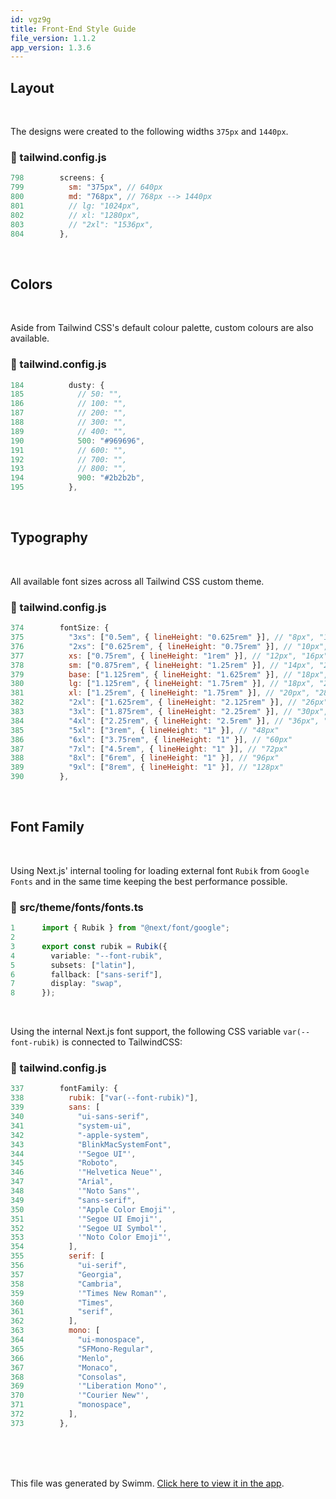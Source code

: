 ```yaml
---
id: vgz9g
title: Front-End Style Guide
file_version: 1.1.2
app_version: 1.3.6
---
```


## Layout

<br/>

The designs were created to the following widths `375px` and `1440px`.
<!-- NOTE-swimm-snippet: the lines below link your snippet to Swimm -->
### 📄 tailwind.config.js
```javascript
798        screens: {
799          sm: "375px", // 640px
800          md: "768px", // 768px --> 1440px
801          // lg: "1024px",
802          // xl: "1280px",
803          // "2xl": "1536px",
804        },
```

<br/>

## Colors

<br/>

Aside from Tailwind CSS's default colour palette, custom colours are also available.
<!-- NOTE-swimm-snippet: the lines below link your snippet to Swimm -->
### 📄 tailwind.config.js
```javascript
184          dusty: {
185            // 50: "",
186            // 100: "",
187            // 200: "",
188            // 300: "",
189            // 400: "",
190            500: "#969696",
191            // 600: "",
192            // 700: "",
193            // 800: "",
194            900: "#2b2b2b",
195          },
```

<br/>

## Typography

<br/>

All available font sizes across all Tailwind CSS custom theme.
<!-- NOTE-swimm-snippet: the lines below link your snippet to Swimm -->
### 📄 tailwind.config.js
```javascript
374        fontSize: {
375          "3xs": ["0.5em", { lineHeight: "0.625rem" }], // "8px", "10px"
376          "2xs": ["0.625rem", { lineHeight: "0.75rem" }], // "10px", "12px"
377          xs: ["0.75rem", { lineHeight: "1rem" }], // "12px", "16px"
378          sm: ["0.875rem", { lineHeight: "1.25rem" }], // "14px", "20px"
379          base: ["1.125rem", { lineHeight: "1.625rem" }], // "18px", "26px"
380          lg: ["1.125rem", { lineHeight: "1.75rem" }], // "18px", "28px"
381          xl: ["1.25rem", { lineHeight: "1.75rem" }], // "20px", "28px"
382          "2xl": ["1.625rem", { lineHeight: "2.125rem" }], // "26px", "34px"
383          "3xl": ["1.875rem", { lineHeight: "2.25rem" }], // "30px", "36px"
384          "4xl": ["2.25rem", { lineHeight: "2.5rem" }], // "36px", "40px"
385          "5xl": ["3rem", { lineHeight: "1" }], // "48px"
386          "6xl": ["3.75rem", { lineHeight: "1" }], // "60px"
387          "7xl": ["4.5rem", { lineHeight: "1" }], // "72px"
388          "8xl": ["6rem", { lineHeight: "1" }], // "96px"
389          "9xl": ["8rem", { lineHeight: "1" }], // "128px"
390        },
```

<br/>

## Font Family

<br/>

Using Next.js' internal tooling for loading external font `Rubik` from `Google Fonts` and in the same time keeping the best performance possible.
<!-- NOTE-swimm-snippet: the lines below link your snippet to Swimm -->
### 📄 src/theme/fonts/fonts.ts
```typescript
1      import { Rubik } from "@next/font/google";
2      
3      export const rubik = Rubik({
4        variable: "--font-rubik",
5        subsets: ["latin"],
6        fallback: ["sans-serif"],
7        display: "swap",
8      });
```

<br/>

Using the internal Next.js font support, the following CSS variable `var(--font-rubik)`<swm-token data-swm-token=":tailwind.config.js:338:6:12:`      rubik: [&quot;var(--font-rubik)&quot;],`"/> is connected to TailwindCSS:
<!-- NOTE-swimm-snippet: the lines below link your snippet to Swimm -->
### 📄 tailwind.config.js
```javascript
337        fontFamily: {
338          rubik: ["var(--font-rubik)"],
339          sans: [
340            "ui-sans-serif",
341            "system-ui",
342            "-apple-system",
343            "BlinkMacSystemFont",
344            '"Segoe UI"',
345            "Roboto",
346            '"Helvetica Neue"',
347            "Arial",
348            '"Noto Sans"',
349            "sans-serif",
350            '"Apple Color Emoji"',
351            '"Segoe UI Emoji"',
352            '"Segoe UI Symbol"',
353            '"Noto Color Emoji"',
354          ],
355          serif: [
356            "ui-serif",
357            "Georgia",
358            "Cambria",
359            '"Times New Roman"',
360            "Times",
361            "serif",
362          ],
363          mono: [
364            "ui-monospace",
365            "SFMono-Regular",
366            "Menlo",
367            "Monaco",
368            "Consolas",
369            '"Liberation Mono"',
370            '"Courier New"',
371            "monospace",
372          ],
373        },
```

<br/>

<br/>

<br/>

This file was generated by Swimm. [Click here to view it in the app](https://app.swimm.io/repos/Z2l0aHViJTNBJTNBaXAtYWRkcmVzcy10cmFja2VyJTNBJTNBamFrdWJqaXJvdXM=/docs/vgz9g).
